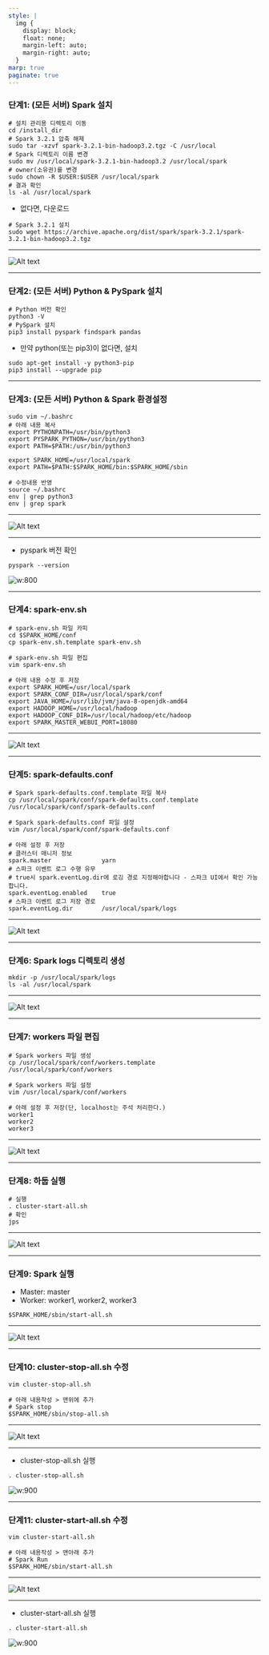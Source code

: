 ```yaml
---
style: |
  img {
    display: block;
    float: none;
    margin-left: auto;
    margin-right: auto;
  }
marp: true
paginate: true
---
```

### 단계1: (모든 서버) Spark 설치 
```shell
# 설치 관리용 디렉토리 이동
cd /install_dir
# Spark 3.2.1 압축 해제
sudo tar -xzvf spark-3.2.1-bin-hadoop3.2.tgz -C /usr/local
# Spark 디렉토리 이름 변경
sudo mv /usr/local/spark-3.2.1-bin-hadoop3.2 /usr/local/spark
# owner(소유권)를 변경 
sudo chown -R $USER:$USER /usr/local/spark
# 결과 확인 
ls -al /usr/local/spark
```
- 없다면, 다운로드 
```shell
# Spark 3.2.1 설치
sudo wget https://archive.apache.org/dist/spark/spark-3.2.1/spark-3.2.1-bin-hadoop3.2.tgz
```

---
![Alt text](./img/image.png)

---
### 단계2: (모든 서버) Python & PySpark 설치 
```shell
# Python 버전 확인
python3 -V
# PySpark 설치
pip3 install pyspark findspark pandas
```
- 만약 python(또는 pip3)이 없다면, 설치 
```shell
sudo apt-get install -y python3-pip
pip3 install --upgrade pip
```
---
### 단계3: (모든 서버) Python & Spark 환경설정
```shell
sudo vim ~/.bashrc
# 아래 내용 복사 
export PYTHONPATH=/usr/bin/python3
export PYSPARK_PYTHON=/usr/bin/python3
export PATH=$PATH:/usr/bin/python3

export SPARK_HOME=/usr/local/spark
export PATH=$PATH:$SPARK_HOME/bin:$SPARK_HOME/sbin

# 수정내용 반영 
source ~/.bashrc
env | grep python3
env | grep spark
```
---
![Alt text](./img/image-2.png)

---
- pyspark 버전 확인 
```shell
pyspark --version
```
![w:800](./img/image-1.png)

---
### 단계4: spark-env.sh
```shell
# spark-env.sh 파일 카피
cd $SPARK_HOME/conf
cp spark-env.sh.template spark-env.sh

# spark-env.sh 파일 편집
vim spark-env.sh

# 아래 내용 수정 후 저장
export SPARK_HOME=/usr/local/spark
export SPARK_CONF_DIR=/usr/local/spark/conf
export JAVA_HOME=/usr/lib/jvm/java-8-openjdk-amd64
export HADOOP_HOME=/usr/local/hadoop
export HADOOP_CONF_DIR=/usr/local/hadoop/etc/hadoop
export SPARK_MASTER_WEBUI_PORT=18080
```
---
![Alt text](./img/image-3.png)

---
### 단계5: spark-defaults.conf
```shell
# Spark spark-defaults.conf.template 파일 복사
cp /usr/local/spark/conf/spark-defaults.conf.template /usr/local/spark/conf/spark-defaults.conf

# Spark spark-defaults.conf 파일 설정
vim /usr/local/spark/conf/spark-defaults.conf

# 아래 설정 후 저장 
# 클러스터 매니저 정보
spark.master              yarn
# 스파크 이벤트 로그 수행 유무
# true시 spark.eventLog.dir에 로깅 경로 지정해야합니다 - 스파크 UI에서 확인 가능합니다.
spark.eventLog.enabled    true
# 스파크 이벤트 로그 저장 경로
spark.eventLog.dir        /usr/local/spark/logs
```
---
![Alt text](./img/image-4.png)

---
### 단계6: Spark logs 디렉토리 생성
```shell
mkdir -p /usr/local/spark/logs 
ls -al /usr/local/spark
```
---
![Alt text](./img/image-5.png)

---
### 단계7: workers 파일 편집
```shell
# Spark workers 파일 생성
cp /usr/local/spark/conf/workers.template /usr/local/spark/conf/workers

# Spark workers 파일 설정
vim /usr/local/spark/conf/workers

# 아래 설정 후 저장(단, localhost는 주석 처리한다.)
worker1
worker2
worker3
```
---
![Alt text](./img/image-6.png)

---
### 단계8: 하둡 실행  
```shell
# 실행
. cluster-start-all.sh
# 확인 
jps
```
---
![Alt text](./img/image-8.png)

---
### 단계9: Spark 실행 
- Master: master
- Worker: worker1, worker2, worker3
```shell
$SPARK_HOME/sbin/start-all.sh
```
---
![Alt text](./img/image-7.png)

---
### 단계10: cluster-stop-all.sh 수정 
```shell
vim cluster-stop-all.sh

# 아래 내용작성 > 맨위에 추가 
# Spark stop
$SPARK_HOME/sbin/stop-all.sh
```
---
![Alt text](./img/image-9.png)

---
- cluster-stop-all.sh 실행
```shell
. cluster-stop-all.sh
```
![w:900](./img/image-11.png)

---
### 단계11: cluster-start-all.sh 수정 
```shell
vim cluster-start-all.sh

# 아래 내용작성 > 맨아래 추가 
# Spark Run
$SPARK_HOME/sbin/start-all.sh
```
---
![Alt text](./img/image-10.png)

---
- cluster-start-all.sh 실행
```shell
. cluster-start-all.sh
```
![w:900](./img/image-12.png)


